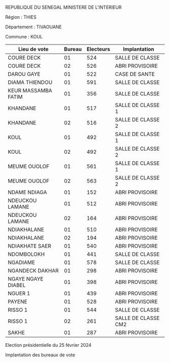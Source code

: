 REPUBLIQUE DU SENEGAL MINISTERE DE L'INTERIEUR

Région : THIES

Département : TIVAOUANE

Commune : KOUL

| Lieu de vote | Bureau | Electeurs | Implantation |
| - | - | - | - |
| COURE DECK | 01 | 524 | SALLE DE CLASSE |
| COURE DECK | 02 | 526 | ABRI PROVISOIRE |
| DAROU GAYE | 01 | 522 | CASE DE SANTE |
| DIAMA THIENDOU | 01 | 591 | SALLE DE CLASSE |
| KEUR MASSAMBA FATIM | 01 | 356 | SALLE DE CLASSE |
| KHANDANE | 01 | 517 | SALLE DE CLASSE 1 |
| KHANDANE | 02 | 516 | SALLE DE CLASSE 2 |
| KOUL | 01 | 492 | SALLE DE CLASSE 1 |
| KOUL | 02 | 492 | SALLE DE CLASSE 2 |
| MEUME OUOLOF | 01 | 561 | SALLE DE CLASSE 1 |
| MEUME OUOLOF | 02 | 563 | SALLE DE CLASSE 2 |
| NDAME NDIAGA | 01 | 152 | ABRI PROVISOIRE |
| NDEUCKOU LAMANE | 01 | 512 | ABRI PROVISOIRE |
| NDEUCKOU LAMANE | 02 | 164 | ABRI PROVISOIRE |
| NDIAKHALANE | 01 | 510 | ABRI PROVISOIRE |
| NDIAKHALANE | 02 | 194 | ABRI PROVISOIRE |
| NDIAKHATE SAER | 01 | 540 | ABRI PROVISOIRE |
| NDOMBOLOKH | 01 | 441 | SALLE DE CLASSE |
| NGADIAME | 01 | 578 | SALLE DE CLASSE |
| NGANDECK DAKHAR | 01 | 298 | ABRI PROVISOIRE |
| NGAYE NGAYE DIABEL | 01 | 398 | ABRI PROVISOIRE |
| NGUER 1 | 01 | 439 | ABRI PROVISOIRE |
| PAYENE | 01 | 528 | ABRI PROVISOIRE |
| RISSO 1 | 01 | 544 | SALLE DE CLASSE |
| RISSO 1 | 02 | 261 | SALLE DE CLASSE CM2 |
| SAKHE | 01 | 287 | ABRI PROVISOIRE |

<!-- PageNumber="4/28" -->

Election présidentielle du 25 février 2024

Implantation des bureaux de vote

